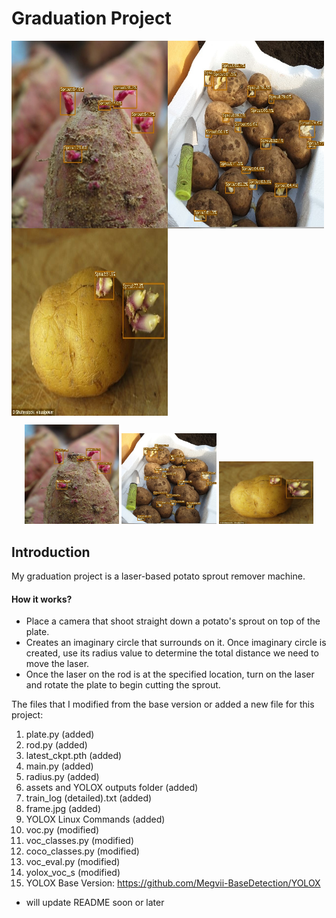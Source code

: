 # Graduation Project
<img align = "left" img src="Results/images/4.jpg" width="250" height="300">
<img align = "center" img src="Results/images/5.jpg" width="250" height="300">
<img align = "center" img src="Results/images/1.jpg" width="250" height="300">
<p align="center" width="100%">
    <img width="30%" img src="Results/images/4.jpg"> 
    <img width="30%" img src="Results/images/5.jpg"> 
    <img width="30%" img src="Results/images/1.jpg"> 
</p>

## Introduction
My graduation project is a laser-based potato sprout remover machine.
#### How it works?
* Place a camera that shoot straight down a potato's sprout on top of the plate. 
* Creates an imaginary circle that surrounds on it. Once imaginary circle is created, use its radius value to determine the total distance we need to move the laser. 
* Once the laser on the rod is at the specified location, turn on the laser and rotate the plate to begin cutting the sprout.

The files that I modified from the base version or added a new file for this project:
1. plate.py (added)
2. rod.py (added)
3. latest_ckpt.pth (added)
4. main.py (added)
5. radius.py (added)
6. assets and YOLOX outputs folder (added)
8. train_log (detailed).txt (added)
9. frame.jpg (added)
10. YOLOX Linux Commands (added)
11. voc.py (modified)
12. voc_classes.py (modified)
13. coco_classes.py (modified)
14. voc_eval.py (modified)
15. yolox_voc_s (modified)
16. YOLOX Base Version: https://github.com/Megvii-BaseDetection/YOLOX

* will update README soon or later
